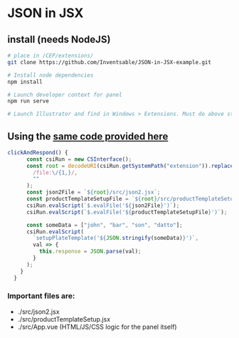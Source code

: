 # JSON in JSX

## install (needs NodeJS)

```bash
# place in /CEP/extensions/
git clone https://github.com/Inventsable/JSON-in-JSX-example.git

# Install node dependencies
npm install

# Launch developer context for panel
npm run serve

# Launch Illustrator and find in Windows > Extensions. Must do above steps before launching Illustrator!
```

## Using the [same code provided here](https://community.adobe.com/t5/illustrator/parsing-json-in-adobe-illustrator-extended-panel/m-p/10841051)

```js
clickAndRespond() {
      const csiRun = new CSInterface();
      const root = decodeURI(csiRun.getSystemPath("extension")).replace(
        /file:\/{1,}/,
        ""
      );
      const json2File = `${root}/src/json2.jsx`;
      const productTemplateSetupFile = `${root}/src/productTemplateSetup.jsx`;
      csiRun.evalScript(`$.evalFile('${json2File}')`);
      csiRun.evalScript(`$.evalFile('${productTemplateSetupFile}')`);

      const someData = ["john", "bar", "son", "datto"];
      csiRun.evalScript(
        `setupPlateTemplate('${JSON.stringify(someData)}')`,
        val => {
          this.response = JSON.parse(val);
        }
      );
    }
  }
```

### Important files are:

- ./src/json2.jsx
- ./src/productTemplateSetup.jsx
- ./src/App.vue (HTML/JS/CSS logic for the panel itself)